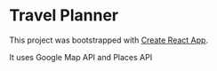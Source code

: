 # Travel Planner

This project was bootstrapped with [Create React App](https://github.com/facebook/create-react-app).

It uses Google Map API and Places API
